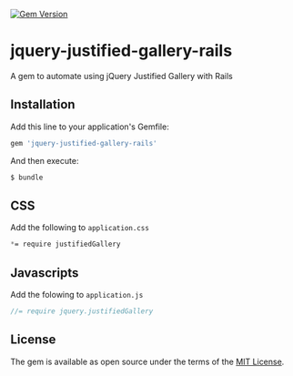 [![Gem Version](https://badge.fury.io/rb/jquery-justified-gallery-rails.svg)](https://badge.fury.io/rb/jquery-justified-gallery-rails)

# jquery-justified-gallery-rails
A gem to automate using jQuery Justified Gallery with Rails

## Installation
Add this line to your application's Gemfile:

```ruby
gem 'jquery-justified-gallery-rails'
```

And then execute:
```bash
$ bundle
```

## CSS
Add the following to `application.css`

```css
*= require justifiedGallery
```

## Javascripts
Add the folowing to `application.js`

```js
//= require jquery.justifiedGallery
```

## License
The gem is available as open source under the terms of the [MIT License](http://opensource.org/licenses/MIT).
